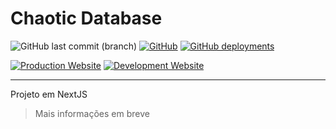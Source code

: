 <h1>Chaotic Database</h1>

![GitHub last commit (branch)](https://img.shields.io/github/last-commit/MKIsHereOficial/ChaoticDB/main?logo=github&style=for-the-badge)
[![GitHub](https://img.shields.io/github/license/MKIsHereOficial/ChaoticDB?color=%23206&style=for-the-badge&logo=github)](https://github.com/MKIsHereOficial/ChaoticDB/blob/main/LICENSE)
[![GitHub deployments](https://img.shields.io/github/deployments/MKIsHereOficial/ChaoticDB/production?label=vercel&logo=vercel&style=for-the-badge)](https://chaoticdb.vercel.app/)

[![Production Website](https://img.shields.io/website?down_color=%23124&down_message=offline&label=Production&logo=vercel&style=for-the-badge&up_color=%23294&up_message=online&url=https%3A%2F%2Fchaoticdb.vercel.app%2F)](https://chaoticdb.vercel.app/)
[![Development Website](https://img.shields.io/website?down_color=%23124&down_message=offline&label=Development&logo=replit&style=for-the-badge&up_color=%23294&up_message=online&url=https%3A%2F%2Fchaoticdb.mkishereoficial.repl.co%2F)](https://chaoticdb.mkishereoficial.repl.co/)

<hr/>

Projeto em NextJS

> Mais informações em breve
